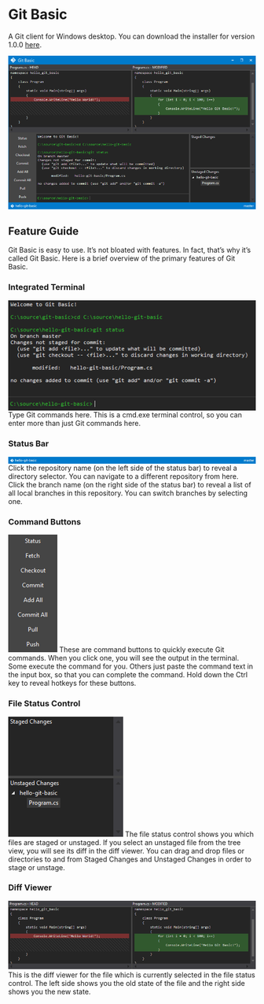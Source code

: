 # Git Basic
A Git client for Windows desktop. You can download the installer for version 1.0.0 [here](Released/v1.0.0/GitBasic.msi).

![Git Basic Screenshot](Documentation/Screenshots/GitBasicScreenshot.png?raw=true "Git Basic")

## Feature Guide
Git Basic is easy to use. It’s not bloated with features. In fact, that’s why it’s called Git Basic. Here is a brief overview of the primary features of Git Basic.
<div>
<h3>Integrated Terminal</h3>
<img align="left" src="https://github.com/MattTheMan/git-basic/blob/develop/Documentation/Screenshots/Terminal.png">
<p>Type Git commands here. This is a cmd.exe terminal control, so you can enter more than just Git commands here.</p>
</div>

<div>
<h3>Status Bar</h3>
<img align="left" src="https://github.com/MattTheMan/git-basic/blob/develop/Documentation/Screenshots/StatusBar.png">
<p>
Click the repository name (on the left side of the status bar) to reveal a directory selector. You can navigate to a different    repository from here. Click the branch name (on the right side of the status bar) to reveal a list of all local branches in this repository. You can switch branches by selecting one.
</p>
</div>
  
### Command Buttons
![Command Buttons](Documentation/Screenshots/CommandButtons.png?raw=true "Command Buttons")
These are command buttons to quickly execute Git commands. When you click one, you will see the output in the terminal. Some execute the command for you. Others just paste the command text in the input box, so that you can complete the command. Hold down the Ctrl key to reveal hotkeys for these buttons.

### File Status Control
![File Status Control](Documentation/Screenshots/FileStatus.png?raw=true "File Status Control")
The file status control shows you which files are staged or unstaged. If you select an unstaged file from the tree view, you will see its diff in the diff viewer. You can drag and drop files or directories to and from Staged Changes and Unstaged Changes in order to stage or unstage.

### Diff Viewer
![Diff Viewer](Documentation/Screenshots/DiffViewer.png?raw=true "Diff Viewer")
This is the diff viewer for the file which is currently selected in the file status control. The left side shows you the old state of the file and the right side shows you the new state.
